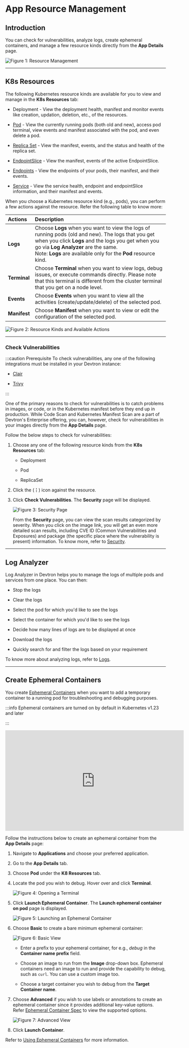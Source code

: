 # App Resource Management

## Introduction

You can check for vulnerabilities, analyze logs, create ephemeral containers, and manage a few resource kinds directly from the **App Details** page.

![Figure 1: Resource Management](https://devtron-public-asset.s3.us-east-2.amazonaws.com/images/creating-application/app-details/resource-management.jpg)

---
## K8s Resources

The following Kubernetes resource kinds are available for you to view and manage in the **K8s Resources** tab:

* Deployment - View the deployment health, manifest and monitor events like creation, updation, deletion, etc., of the resources.

* [Pod](../../reference/glossary.md#pod) - View the currently running pods (both old and new), access pod terminal, view events and manifest associated with the pod, and even delete a pod. 

* [Replica Set](../../reference/glossary.md#replicaset) - View the manifest, events, and the status and health of the replica set. 

* [EndpointSlice](../../reference/glossary.md#endpointslice) - View the manifest, events of the active EndpointSlice. 

* [Endpoints](../../reference/glossary.md#endpoints) - View the endpoints of your pods, their manifest, and their events.

* [Service](../../reference/glossary.md#service) - View the service health, endpoint and endpointSlice information, and their manifest and events.

When you choose a Kubernetes resource kind (e.g., pods), you can perform a few actions against the resource. Refer the following table to know more: 

| **Actions** |**Description**|
|:------------- |:--------------| 
| **Logs** | Choose **Logs** when you want to view the logs of running pods (old and new). The logs that you get when you click **Logs** and the logs you get when you go via **Log Analyzer** are the same. <br /> Note: **Logs** are available only for the **Pod** resource kind. | 
| **Terminal** | Choose **Terminal** when you want to view logs, debug issues, or execute commands directly. Please note that this terminal is different from the cluster terminal that you get on a node level. | 
| **Events** | Choose **Events** when you want to view all the activities (create/update/delete) of the selected pod. | 
| **Manifest** | Choose **Manifest** when you want to view or edit the configuration of the selected pod. | 

![Figure 2: Resource Kinds and Available Actions](https://devtron-public-asset.s3.us-east-2.amazonaws.com/images/creating-application/app-details/available-actions.jpg)

---
### Check Vulnerabilities

:::caution Prerequisite
To check vulnerabilities, any one of the following integrations must be installed in your Devtron instance:

* [Clair](../../user-guide/integrations/vulnerability-scanning/clair.md) 

* [Trivy](../../user-guide/integrations/vulnerability-scanning/trivy.md) 

:::

One of the primary reasons to check for vulnerabilities is to catch problems in images, or code, or in the Kubernetes manifest before they end up in production. While Code Scan and Kubernetes Manifest Scan are a part of Devtron's Enterprise offering, you can, however, check for vulnerabilities in your images directly from the **App Details** page.

Follow the below steps to check for vulnerabilities: 

1. Choose any one of the following resource kinds from the **K8s Resources** tab: 

    * Deployment

    * Pod

    * ReplicaSet

2. Click the (**&#8942;**) icon against the resource. 

3. Click **Check Vulnerabilities**. The **Security** page will be displayed.

    ![Figure 3: Security Page](https://devtron-public-asset.s3.us-east-2.amazonaws.com/images/creating-application/app-details/security-page.jpg)

    From the **Security** page, you can view the scan results categorized by severity. When you click on the image link, you will get an even more detailed scan results, including CVE ID (Common Vulnerabilities and Exposures) and package (the specific place where the vulnerability is present) information. To know more, refer to [Security](../../user-guide/security-features.md).

---
## Log Analyzer 

Log Analyzer in Devtron helps you to manage the logs of multiple pods and services from one place. You can then: 

* Stop the logs

* Clear the logs

* Select the pod for which you'd like to see the logs

* Select the container for which you'd like to see the logs

* Decide how many lines of logs are to be displayed at once 

* Download the logs

* Quickly search for and filter the logs based on your requirement

To know more about analyzing logs, refer to [Logs](../resource-browser/pods.md#logs).

---

## Create Ephemeral Containers 

You create [Ephemeral Containers](https://kubernetes.io/docs/concepts/workloads/pods/ephemeral-containers/) when you want to add a temporary container to a running pod for troubleshooting and debugging purposes. 

:::info 
Ephemeral containers are turned on by default in Kubernetes v1.23 and later

:::

<iframe width="560" height="315" src="https://www.youtube.com/watch?v=TnaHRugYvSI" title="Launching Ephemeral Container from App Details" frameborder="0" allowfullscreen></iframe>

Follow the instructions below to create an ephemeral container from the **App Details** page:

1. Navigate to **Applications** and choose your preferred application.

2. Go to the **App Details** tab.

3. Choose **Pod** under the **K8 Resources** tab.

4. Locate the pod you wish to debug. Hover over and click **Terminal**.

    ![Figure 4: Opening a Terminal](https://devtron-public-asset.s3.us-east-2.amazonaws.com/images/debugging-deployment-and-monitoring/terminal.jpg)

5. Click **Launch Ephemeral Container**. The **Launch ephemeral container on pod** page is displayed.

    ![Figure 5: Launching an Ephemeral Container](https://devtron-public-asset.s3.us-east-2.amazonaws.com/images/debugging-deployment-and-monitoring/launch-ec-new.jpg)

6. Choose **Basic** to create a bare minimum ephemeral container: 

    ![Figure 6: Basic View](https://devtron-public-asset.s3.us-east-2.amazonaws.com/images/debugging-deployment-and-monitoring/basic.jpg)

    * Enter a prefix to your ephemeral container, for e.g., *debug* in the **Container name prefix** field.

    * Choose an image to run from the **Image** drop-down box. Ephemeral containers need an image to run and provide the capability to debug, such as `curl`. You can use a custom image too.
    
    * Choose a target container you wish to debug from the **Target Container name**. 

7. Choose **Advanced** if you wish to use labels or annotations to create an ephemeral container since it provides additional key-value options. Refer [Ephemeral Container Spec](https://kubernetes.io/docs/reference/generated/kubernetes-api/v1.28/#ephemeralcontainer-v1-core) to view the supported options.

    ![Figure 7: Advanced View](https://devtron-public-asset.s3.us-east-2.amazonaws.com/images/debugging-deployment-and-monitoring/advanced.jpg)
    
8. Click **Launch Container**.

Refer to [Using Ephemeral Containers](ephemeral-containers.md) for more information.